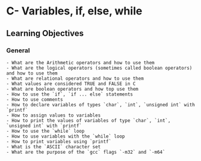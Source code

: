 # C- Variables, if, else, while

## Learning Objectives

### General
	- What are the Arithmetic operators and how to use them
	- What are the logical operators (sometimes called boolean operators) and how to use them
	- What are relational operators and how to use them
	- What values are considered TRUE and FALSE in C
	- What are boolean operators and how top use them
	- How to use the `if`, `if ... else` statements
	- How to use comments
	- How to declare variables of types `char`, `int`, `unsigned int` with `printf`
	- How to assign values to variables
	- How to print the values of variables of type `char`, `int`, `unsigned int` with `printf`
	- How to use the `while` loop
	- How to use variables with the `while` loop
	- How to print variables using `printf`
	- What is the `ASCII` character set
	- What are the purpose of the `gcc` flags `-m32` and `-m64`

